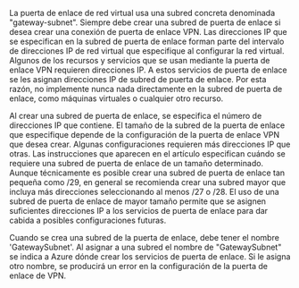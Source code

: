 La puerta de enlace de red virtual usa una subred concreta denominada "gateway-subnet". Siempre debe crear una subred de puerta de enlace si desea crear una conexión de puerta de enlace VPN. Las direcciones IP que se especifican en la subred de puerta de enlace forman parte del intervalo de direcciones IP de red virtual que especifique al configurar la red virtual. Algunos de los recursos y servicios que se usan mediante la puerta de enlace VPN requieren direcciones IP. A estos servicios de puerta de enlace se les asignan direcciones IP de subred de puerta de enlace. Por esta razón, no implemente nunca nada directamente en la subred de puerta de enlace, como máquinas virtuales o cualquier otro recurso.

Al crear una subred de puerta de enlace, se especifica el número de direcciones IP que contiene. El tamaño de la subred de la puerta de enlace que especifique depende de la configuración de la puerta de enlace VPN que desea crear. Algunas configuraciones requieren más direcciones IP que otras. Las instrucciones que aparecen en el artículo especifican cuándo se requiere una subred de puerta de enlace de un tamaño determinado. Aunque técnicamente es posible crear una subred de puerta de enlace tan pequeña como /29, en general se recomienda crear una subred mayor que incluya más direcciones seleccionando al menos /27 o /28. El uso de una subred de puerta de enlace de mayor tamaño permite que se asignen suficientes direcciones IP a los servicios de puerta de enlace para dar cabida a posibles configuraciones futuras.

Cuando se crea una subred de la puerta de enlace, debe tener el nombre 'GatewaySubnet'. Al asignar a una subred el nombre de "GatewaySubnet" se indica a Azure dónde crear los servicios de puerta de enlace. Si le asigna otro nombre, se producirá un error en la configuración de la puerta de enlace de VPN.
